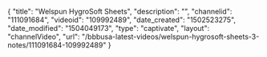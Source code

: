 {
    "title": "Welspun HygroSoft  Sheets",
    "description": "",
    "channelid": "111091684",
    "videoid": "109992489",
    "date_created": "1502523275",
    "date_modified": "1504049173",
    "type": "captivate",
    "layout": "channelVideo",
    "url": "\/bbbusa-latest-videos\/welspun-hygrosoft-sheets-3-notes\/111091684-109992489"
}